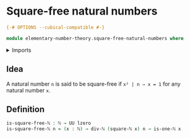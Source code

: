 # Square-free natural numbers

```agda
{-# OPTIONS --cubical-compatible #-}

module elementary-number-theory.square-free-natural-numbers where
```

<details><summary>Imports</summary>

```agda
open import elementary-number-theory.divisibility-natural-numbers
open import elementary-number-theory.natural-numbers
open import elementary-number-theory.squares-natural-numbers

open import foundation.universe-levels
```

</details>

## Idea

A natural number `n` is said to be square-free if `x² | n ⇒ x = 1` for any
natural number `x`.

## Definition

```agda
is-square-free-ℕ : ℕ → UU lzero
is-square-free-ℕ n = (x : ℕ) → div-ℕ (square-ℕ x) n → is-one-ℕ x
```
